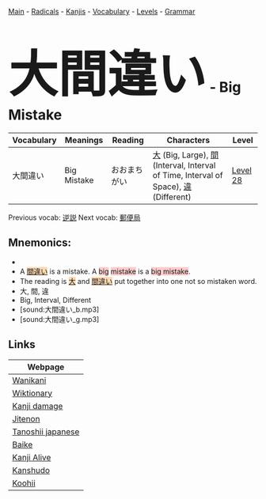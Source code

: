 <style> bigfont {font-size: 100px}</style>
[Main](../README.md) -
[Radicals](../radicals.md) -
[Kanjis](../kanjis.md) -
[Vocabulary](../vocabulary.md) -
[Levels](../levels.md) -
[Grammar](../grammar.md)
# <bigfont> 大間違い</bigfont> - Big Mistake 

| Vocabulary | Meanings | Reading | Characters | Level |
| --- | --- | --- | --- | --- |
| 大間違い | Big Mistake | おおまちがい |  [大](../kanjis/大.md) (Big, Large), [間](../kanjis/間.md) (Interval, Interval of Time, Interval of Space), [違](../kanjis/違.md) (Different) | [Level 28](../levels/wk_level28.md) |

Previous vocab: [逆説](逆説.md) Next vocab: [郵便局](郵便局.md) 

## Mnemonics:

* 
* A <span style="background-color:#fed8b1"> [間違い](https://jisho.org/search/間違い)</span> is a mistake. A <span style="background-color:#ffcccb"> big</span> <span style="background-color:#ffcccb"> mistake</span> is a <span style="background-color:#ffcccb"> big mistake</span>.
* The reading is <span style="background-color:#fed8b1"> [大](https://jisho.org/search/大)</span> and <span style="background-color:#fed8b1"> [間違い](https://jisho.org/search/間違い)</span> put together into one not so mistaken word.
* 大, 間, 違
* Big, Interval, Different
* [sound:大間違い_b.mp3]
* [sound:大間違い_g.mp3]


## Links 

| Webpage |
| --- |
| [Wanikani          ](https://www.wanikani.com/kanji/大間違い) |
| [Wiktionary        ](https://en.wiktionary.org/wiki/大間違い) |
| [Kanji damage      ](http://www.kanjidamage.com/kanji/search?utf8=✓&q=大間違い) |
| [Jitenon           ](https://jitenon.com/kanji/大間違い) |
| [Tanoshii japanese ](https://www.tanoshiijapanese.com/dictionary/kanji.cfm?k=大間違い) |
| [Baike             ](https://baike.baidu.com/item/大間違い) |
| [Kanji Alive       ](https://app.kanjialive.com/大間違い) |
| [Kanshudo          ](https://www.kanshudo.com/searchmn?q=大間違い) |
| [Koohii            ](https://kanji.koohii.com/study/kanji/大間違い) |
